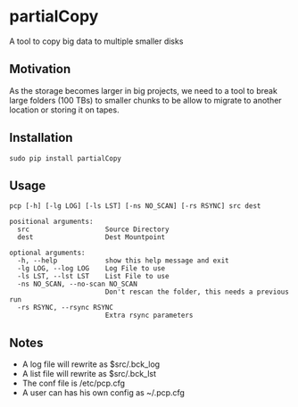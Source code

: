 # partialCopy
A tool to copy big data to multiple smaller disks

## Motivation

As the storage becomes larger in big projects, we need to a tool to break large folders (100 TBs) to smaller chunks to be allow to migrate to another location or storing it on tapes.

## Installation

```sudo pip install partialCopy```

## Usage
```
pcp [-h] [-lg LOG] [-ls LST] [-ns NO_SCAN] [-rs RSYNC] src dest

positional arguments:
  src                   Source Directory
  dest                  Dest Mountpoint

optional arguments:
  -h, --help            show this help message and exit
  -lg LOG, --log LOG    Log File to use
  -ls LST, --lst LST    List File to use
  -ns NO_SCAN, --no-scan NO_SCAN
                        Don't rescan the folder, this needs a previous run
  -rs RSYNC, --rsync RSYNC
                        Extra rsync parameters
```

## Notes

* A log file will rewrite as $src/.bck_log
* A list file will rewrite as $src/.bck_lst
* The conf file is /etc/pcp.cfg
* A user can has his own config as ~/.pcp.cfg
